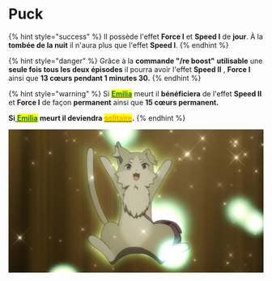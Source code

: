 # Puck

{% hint style="success" %}
Il possède l'effet **Force I** et **Speed I** de **jour**. À la **tombée de la nuit** il n'aura plus que l'effet **Speed I**.
{% endhint %}

{% hint style="danger" %}
Grâce à la **commande "/re boost"** **utilisable** une **seule fois tous les deux épisodes** il pourra avoir l'effet **Speed II** , **Force I** ainsi que **13 cœurs pendant 1 minutes 30.**&#x20;
{% endhint %}

{% hint style="warning" %}
Si [<mark style="color:green;">**Emilia**</mark>](emilia.md) meurt il **bénéficiera** de l'effet **Speed II** et **Force I** de façon **permanent** ainsi que **15 cœurs permanent.**

**Si**[ <mark style="color:green;">**Emilia**</mark>](emilia.md) **meurt il deviendra** [<mark style="color:orange;">**solitaire**</mark>](../neutres/)**.**
{% endhint %}

![](<../../../.gitbook/assets/image (43).png>)

